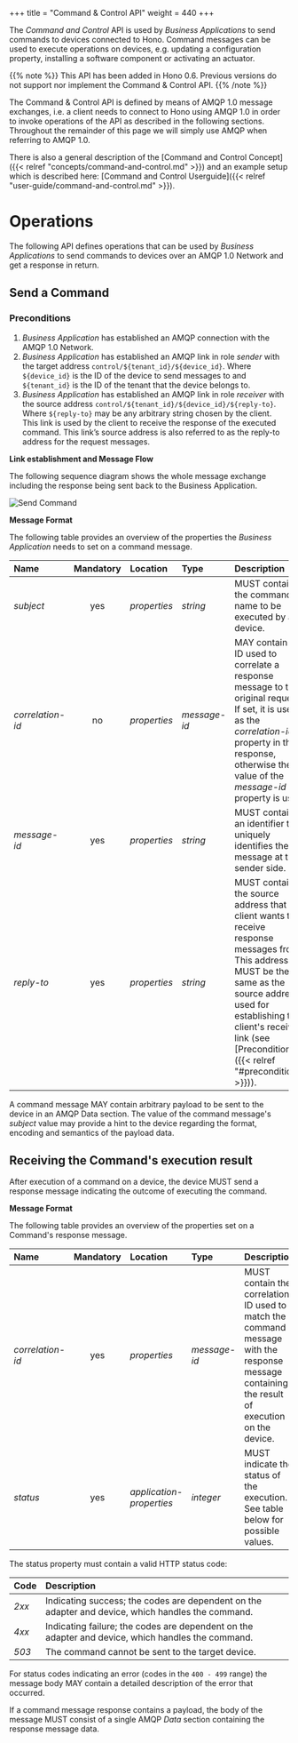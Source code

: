 +++
title = "Command & Control API"
weight = 440
+++

The *Command and Control* API is used by *Business Applications* to send commands to devices connected to Hono. Command messages can be used to
execute operations on devices, e.g. updating a configuration property, installing a software component or activating an actuator.
<!--more-->

{{% note %}}
This API has been added in Hono 0.6. Previous versions do not support nor implement the Command & Control API.
{{% /note %}}

The Command & Control API is defined by means of AMQP 1.0 message exchanges, i.e. a client needs to connect to Hono using AMQP 1.0 in order to invoke operations of the API as described in the following sections. Throughout the remainder of this page we will simply use AMQP when referring to AMQP 1.0.

There is also a general description of the [Command and Control Concept]({{< relref "concepts/command-and-control.md" >}}) 
and an example setup which is described here: [Command and Control Userguide]({{< relref "user-guide/command-and-control.md" >}}).

# Operations

The following API defines operations that can be used by *Business Applications* to send commands to devices over an AMQP 1.0 Network and get a response in return.

## Send a Command

### Preconditions

1. *Business Application* has established an AMQP connection with the AMQP 1.0 Network.  
2. *Business Application* has established an AMQP link in role *sender* with the target address `control/${tenant_id}/${device_id}`. Where `${device_id}` is the ID of the device to send messages to and `${tenant_id}` is the ID of the tenant that the device belongs to.
3. *Business Application* has established an AMQP link in role *receiver* with the source address `control/${tenant_id}/${device_id}/${reply-to}`. Where `${reply-to}` may be any arbitrary string chosen by the client. This link is used by the client to receive the response of the executed command. This link’s source address is also referred to as the reply-to address for the request messages.

**Link establishment and Message Flow**

The following sequence diagram shows the whole message exchange including the response being sent back to the Business Application.

![Send Command](../command_control_Success.png)

**Message Format**

The following table provides an overview of the properties the *Business Application* needs to set on a command message.

| Name | Mandatory | Location | Type      | Description |
| :--- | :-------: | :------- | :-------- | :---------- |
| *subject*        | yes       | *properties*             | *string*     | MUST contain the command name to be executed by a device. |
| *correlation-id* | no        | *properties*             | *message-id* | MAY contain an ID used to correlate a response message to the original request. If set, it is used as the *correlation-id* property in the response, otherwise the value of the *message-id* property is used. |
| *message-id*     | yes       | *properties*             | *string*     | MUST contain an identifier that uniquely identifies the message at the sender side. |
| *reply-to*       | yes       | *properties*             | *string*     | MUST contain the source address that the client wants to receive response messages from. This address MUST be the same as the source address used for establishing the client's receive link (see [Preconditions]({{< relref "#preconditions" >}})). |

A command message MAY contain arbitrary payload to be sent to the device in an AMQP Data section. The value of the command message's *subject* value may provide a hint to the device regarding the format, encoding and semantics of the payload data.

## Receiving the Command's execution result

After execution of a command on a device, the device MUST send a response message indicating the outcome of executing the command.

**Message Format**

The following table provides an overview of the properties set on a Command's response message.

| Name | Mandatory | Location | Type | Description |
| :--- | :-------: | :------- | :-------- | :---------- |
| *correlation-id* | yes | *properties* | *message-id* | MUST contain the correlation ID used to match the command message with the response message containing the result of execution on the device. |
| *status* | yes | *application-properties* | *integer* | MUST indicate the status of the execution. See table below for possible values. |

The status property must contain a valid HTTP status code: <a name="status"></a>

| Code | Description |
| :--- | :---------- |
| *2xx* | Indicating success; the codes are dependent on the adapter and device, which handles the command. |
| *4xx* | Indicating failure; the codes are dependent on the adapter and device, which handles the command. |
| *503* | The command cannot be sent to the target device. |

For status codes indicating an error (codes in the `400 - 499` range) the message body MAY contain a detailed description of the error that occurred.

If a command message response contains a payload, the body of the message MUST consist of a single AMQP *Data* section containing the response message data. 
